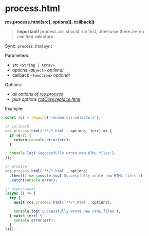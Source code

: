 # process.html

**rcs.process.html(src[, options][, callback])**

> **Important!** process.css should run first, otherwise there are no minified selectors

Sync: `process.htmlSync`

Parameters:
- src `<String | Array>`
- options `<Object>` *optional*
- callback `<Function>` *optional*

Options:

- *all options of [rcs.process](process.md)*
- *plus options [rcsCore.replace.html](https://github.com/JPeer264/node-rcs-core/blob/master/docs/api/replace.md#html)*

Example:

```js
const rcs = require('rename-css-selectors');

// callback
rcs.process.html('**/*.html', options, (err) => {
  if (err) {
    return console.error(err);
  }

  console.log('Successfully wrote new HTML files');
});

// promise
rcs.process.html('**/*.html', options)
  .then(() => console.log('Successfully wrote new HTML files'))
  .catch(console.error);

// async/await
(async () => {
  try {
    await rcs.process.html('**/*.html', options);

    console.log('Successfully wrote new HTML files');
  } catch (err) {
    console.error(err);
  }
})();
```
